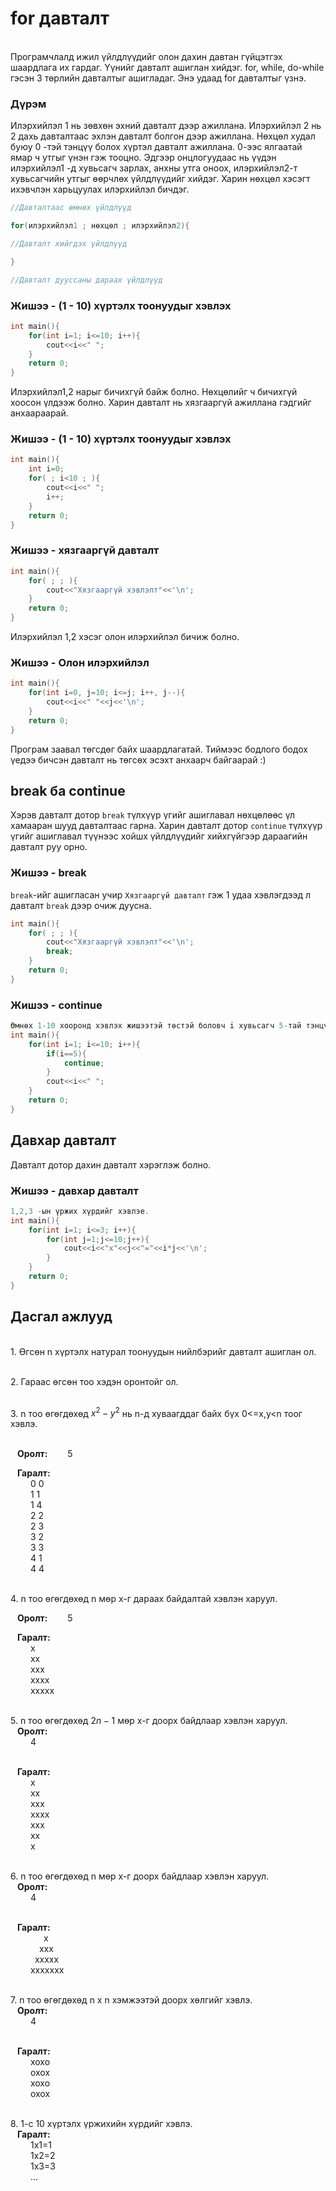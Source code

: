 # for давталт

<br>
Програмчлалд ижил үйлдлүүдийг олон дахин давтан гүйцэтгэх шаардлага их гардаг. Үүнийг давталт ашиглан хийдэг. for, while, do-while гэсэн 3 төрлийн давталтыг ашигладаг. Энэ удаад for давталтыг үзнэ.


### Дүрэм ###
Илэрхийлэл 1 нь зөвхөн эхний давталт дээр ажиллана. Илэрхийлэл 2 нь 2 дахь давталтаас эхлэн давталт болгон дээр ажиллана. Нөхцөл худал буюу 0 -тэй тэнцүү болох хүртэл давталт ажиллана. 0-ээс ялгаатай ямар ч утгыг үнэн гэж тооцно. Эдгээр онцлогуудаас нь үүдэн илэрхийлэл1 -д хувьсагч зарлах, анхны утга оноох, илэрхийлэл2-т хувьсагчийн утгыг өөрчлөх үйлдлүүдийг хийдэг. Харин нөхцөл хэсэгт ихэвчлэн харьцуулах илэрхийлэл бичдэг. 

```c
//Давталтаас өмнөх үйлдлүүд

for(илэрхийлэл1 ; нөхцөл ; илэрхийлэл2){

//Давталт хийгдэх үйлдлүүд

}

//Давталт дууссаны дараах үйлдлүүд
```

### Жишээ - (1 - 10) хүртэлх тоонуудыг хэвлэх ###
```c
int main(){
    for(int i=1; i<=10; i++){
        cout<<i<<" "; 
    }
    return 0;
}
```

Илэрхийлэл1,2 нарыг бичихгүй байж болно. Нөхцөлийг ч бичихгүй хоосон үлдээж болно. Харин давталт нь хязгааргүй ажиллана гэдгийг анхаараарай. 

### Жишээ - (1 - 10) хүртэлх тоонуудыг хэвлэх ###
```c
int main(){
    int i=0; 
    for( ; i<10 ; ){
        cout<<i<<" ";
        i++; 
    }
    return 0;
}
```


### Жишээ - хязгааргүй давталт ###
```c
int main(){
    for( ; ; ){
        cout<<"Хязгааргүй хэвлэлт"<<'\n'; 
    }
    return 0;
}
```

Илэрхийлэл 1,2 хэсэг олон илэрхийлэл бичиж болно.
### Жишээ -  Олон илэрхийлэл ###
```c
int main(){
    for(int i=0, j=10; i<=j; i++, j--){
        cout<<i<<" "<<j<<'\n'; 
    }
    return 0;
}
```

Програм заавал төгсдөг байх шаардлагатай. Тиймээс бодлого бодох үедээ бичсэн давталт нь төгсөх эсэхт анхаарч байгаарай :) 

## break ба continue ##

Хэрэв давталт дотор `break` түлхүүр үгийг ашиглавал нөхцөлөөс үл хамааран шууд давталтаас гарна. Харин давталт дотор `continue` түлхүүр үгийг ашиглавал түүнээс хойшх үйлдлүүдийг хийхгүйгээр дараагийн давталт руу орно.

### Жишээ - break ###
`break`-ийг ашигласан учир `Хязгааргүй давталт` гэж 1 удаа хэвлэгдээд л давталт `break` дээр очиж дуусна.
```c
int main(){
    for( ; ; ){
        cout<<"Хязгааргүй хэвлэлт"<<'\n'; 
        break;
    }
    return 0;
}
```

### Жишээ - continue ###
```c
Өмнөх 1-10 хооронд хэвлэх жишээтэй төстэй боловч i хувьсагч 5-тай тэнцүү үед `continue` ажиллан дараагийн давталт руугаа шилжинэ. Иймд 5 -аас бусдыг нь хэвлэнэ.
int main(){
    for(int i=1; i<=10; i++){
        if(i==5){
            continue;
        }
        cout<<i<<" "; 
    }
    return 0;
}
```


## Давхар давталт ##
Давталт дотор дахин давталт хэрэглэж болно. 

### Жишээ - давхар давталт ###
```c
1,2,3 -ын үржих хүрдийг хэвлэе.
int main(){
    for(int i=1; i<=3; i++){
        for(int j=1;j<=10;j++){
            cout<<i<<"x"<<j<<"="<<i*j<<'\n';
        }
    }
    return 0;
}
```

## Дасгал ажлууд ##


<br>1. Өгсөн n хүртэлх натурал тоонуудын нийлбэрийг давталт ашиглан ол.

<br>2. Гараас өгсөн тоо хэдэн оронтойг ол.

<br>3. n тоо өгөгдөхөд $x^2 - y^2$ нь n-д хуваагддаг байх бүх 0<=x,y<n тоог хэвлэ.

<br>&ensp; **Оролт:**&ensp;&ensp;&ensp;&ensp;   5

&ensp; **Гаралт:** 
<br>&ensp;&ensp;&ensp;&ensp; 0 0
<br>&ensp; &ensp;&ensp;&ensp;1 1
<br>&ensp; &ensp;&ensp;&ensp;1 4
<br>&ensp; &ensp;&ensp;&ensp;2 2
<br>&ensp; &ensp;&ensp;&ensp;2 3
<br>&ensp; &ensp;&ensp;&ensp;3 2
<br>&ensp; &ensp;&ensp;&ensp;3 3
<br>&ensp; &ensp;&ensp;&ensp;4 1
<br>&ensp; &ensp;&ensp;&ensp;4 4


<br>4. n тоо өгөгдөхөд n мөр x-г дараах байдалтай хэвлэн харуул.

&ensp; **Оролт:**&ensp;&ensp;&ensp;&ensp;   5

&ensp; **Гаралт:** 
<br>&ensp;&ensp;&ensp;&ensp; x
<br>&ensp; &ensp;&ensp;&ensp;xx
<br>&ensp; &ensp;&ensp;&ensp;xxx
<br>&ensp; &ensp;&ensp;&ensp;xxxx
<br>&ensp; &ensp;&ensp;&ensp;xxxxx

<br>5. n тоо өгөгдөхөд $2n-1$ мөр x-г доорх байдлаар хэвлэн харуул. 
<br>&ensp; **Оролт:**
<br>&ensp;&ensp;&ensp;&ensp;   4

<br>&ensp; **Гаралт:** 
<br>&ensp;&ensp;&ensp;&ensp; x
<br>&ensp; &ensp;&ensp;&ensp;xx
<br>&ensp; &ensp;&ensp;&ensp;xxx
<br>&ensp; &ensp;&ensp;&ensp;xxxx
<br>&ensp; &ensp;&ensp;&ensp;xxx
<br>&ensp; &ensp;&ensp;&ensp;xx
<br>&ensp; &ensp;&ensp;&ensp;x

<br>6. n тоо өгөгдөхөд n мөр x-г доорх байдлаар хэвлэн харуул. 
<br>&ensp; **Оролт:**
<br>&ensp;&ensp;&ensp;&ensp;   4

<br>&ensp; **Гаралт:** 
<br>&ensp;&ensp;&ensp;&ensp;&ensp; &ensp;&ensp;x
<br>&ensp; &ensp;&ensp;&ensp;&ensp;&ensp;xxx
<br>&ensp; &ensp;&ensp;&ensp;&ensp;xxxxx
<br>&ensp; &ensp;&ensp;&ensp;xxxxxxx

<br>7. n тоо өгөгдөхөд n x n хэмжээтэй доорх хөлгийг хэвлэ. 
<br>&ensp; **Оролт:**
<br>&ensp;&ensp;&ensp;&ensp;   4

<br>&ensp; **Гаралт:** 
<br>&ensp;&ensp;&ensp;&ensp; xoxo
<br>&ensp; &ensp;&ensp;&ensp;oxox
<br>&ensp; &ensp;&ensp;&ensp;xoxo
<br>&ensp; &ensp;&ensp;&ensp;oxox

<br>8. 1-с 10 хүртэлх үржихийн хүрдийг хэвлэ.
<br>&ensp; **Гаралт:** 
<br>&ensp;&ensp;&ensp;&ensp; 1x1=1
<br>&ensp; &ensp;&ensp;&ensp;1x2=2
<br>&ensp; &ensp;&ensp;&ensp;1x3=3
<br>&ensp; &ensp;&ensp;&ensp;...
